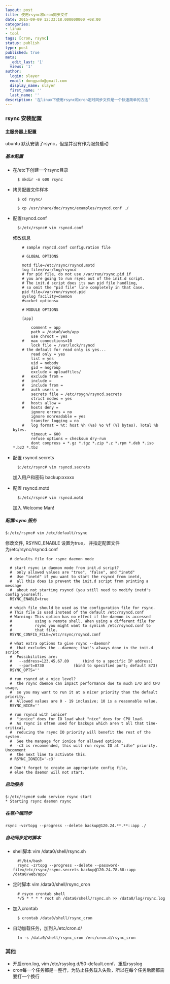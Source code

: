 ```yaml
---
layout: post
title: 使用rsync和cron同步文件
date: 2015-09-09 12:33:18.000000000 +08:00
categories:
- linux
- tool 
tags: [cron, rsync]
status: publish
type: post
published: true
meta:
  _edit_last: '1'
  views: '1'
author:
  login: slayer
  email: dongyado@gmail.com
  display_name: slayer
  first_name: ''
  last_name: ''
description: '在linux下使用rsync和cron定时同步文件是一个快速简单的方法'
---
```


<!-- more -->

### rsync 安装配置

#### 主服务器上配置
ubuntu 默认安装了rsync，但是并没有作为服务启动

##### 基本配置

* 在/etc下创建一个rsync目录 

        $ mkdir -m 600 rsync

* 拷贝配置文件样本

        $ cd rsync/
        
        $ cp /usr/share/doc/rsync/examples/rsyncd.conf ./

* 配置rsyncd.conf

        $:/etc/rsync# vim rsyncd.conf

    修改信息
    
          # sample rsyncd.conf configuration file
          
          # GLOBAL OPTIONS
          
          motd file=/etc/rsync/rsyncd.motd
          log file=/var/log/rsyncd
          # for pid file, do not use /var/run/rsync.pid if
          # you are going to run rsync out of the init.d script.
          # The init.d script does its own pid file handling,
          # so omit the "pid file" line completely in that case.
          pid file=/var/run/rsyncd.pid
          syslog facility=daemon
          #socket options=
          
          # MODULE OPTIONS
          
          [app]
          
              comment = app
              path = /data0/web/app
              use chroot = yes
          #   max connections=10
              lock file = /var/lock/rsyncd
          # the default for read only is yes...
              read only = yes
              list = yes
              uid = nobody
              gid = nogroup
              exclude = uploadfiles/
          #   exclude from = 
          #   include =
          #   include from =
          #   auth users = 
              secrets file = /etc/rsygn/rsyncd.secrets
              strict modes = yes
          #   hosts allow =
          #   hosts deny =
              ignore errors = no
              ignore nonreadable = yes
              transfer logging = no
          #   log format = %t: host %h (%a) %o %f (%l bytes). Total %b bytes.
              timeout = 600
              refuse options = checksum dry-run
              dont compress = *.gz *.tgz *.zip *.z *.rpm *.deb *.iso *.bz2 *.tbz


* 配置 rsyncd.secrets

        $:/etc/rsync# vim rsyncd.secrets
        
    加入用户和密码
        backup:xxxxx

* 配置 rsyncd.motd

        $:/etc/rsync# vim rsyncd.motd
        
    加入
        Welcome Man!
        
##### 配置rsync 服务

    $:/etc/rsync# vim /etc/default/rsync 
    
修改文件, RSYNC_ENABLE 设置为true， 并指定配置文件为/etc/rsync/rsyncd.conf

      # defaults file for rsync daemon mode
      
      # start rsync in daemon mode from init.d script?
      #  only allowed values are "true", "false", and "inetd"
      #  Use "inetd" if you want to start the rsyncd from inetd,
      #  all this does is prevent the init.d script from printing a message
      #  about not starting rsyncd (you still need to modify inetd's config yourself).
      RSYNC_ENABLE=true
      
      # which file should be used as the configuration file for rsync.
      # This file is used instead of the default /etc/rsyncd.conf
      # Warning: This option has no effect if the daemon is accessed
      #          using a remote shell. When using a different file for
      #          rsync you might want to symlink /etc/rsyncd.conf to
      #          that file.
      RSYNC_CONFIG_FILE=/etc/rsync/rsyncd.conf
      
      # what extra options to give rsync --daemon?
      #  that excludes the --daemon; that's always done in the init.d script
      #  Possibilities are:
      #   --address=123.45.67.89      (bind to a specific IP address)
      #   --port=8730             (bind to specified port; default 873)
      RSYNC_OPTS=''
      
      # run rsyncd at a nice level?
      #  the rsync daemon can impact performance due to much I/O and CPU usage,
      #  so you may want to run it at a nicer priority than the default priority.
      #  Allowed values are 0 - 19 inclusive; 10 is a reasonable value.
      RSYNC_NICE=''
      
      # run rsyncd with ionice?
      #  "ionice" does for IO load what "nice" does for CPU load.
      #  As rsync is often used for backups which aren't all that time-critical,
      #  reducing the rsync IO priority will benefit the rest of the system.
      #  See the manpage for ionice for allowed options.
      #  -c3 is recommended, this will run rsync IO at "idle" priority. Uncomment
      #  the next line to activate this.
      # RSYNC_IONICE='-c3'
      
      # Don't forget to create an appropriate config file,
      # else the daemon will not start.

##### 启动服务

    $:/etc/rsync# sudo service rsync start
    * Starting rsync daemon rsync
    
##### 在客户端同步

    rsync -vzrtopg --progress --delete backup@120.24.**.**::app ./


##### 自动同步定时脚本

* shell脚本 vim /data0/shell/rsync.sh
	
	    #!/bin/bash
	    rsync -zrtopg --progress --delete --password-file=/etc/rsync/rsync.secrets backup@120.24.78.68::app /data0/web/app/

* 定时脚本 vim /data0/shell/rsync_cron

        # rsycn crontab shell
        */5 * * * * root sh /data0/shell/rsync.sh >> /data0/log/rsync.log
        
* 加入crontab

        $ crontab /data0/shell/rsync_cron

* 自动加载任务，加到入/etc/cron.d/

	    ln -s /data0/shell/rsync_cron /erc/cron.d/rsync_cron


### 其他
* 开启cron.log, vim /etc/rsyslog.d/50-default.conf，重启rsyslog
* cron每一个任务都是一整行，为防止任务载入失败，所以在每个任务后面都需要打一个换行


